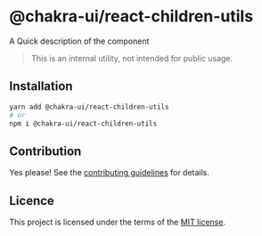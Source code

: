 # @chakra-ui/react-children-utils

A Quick description of the component

> This is an internal utility, not intended for public usage.

## Installation

```sh
yarn add @chakra-ui/react-children-utils
# or
npm i @chakra-ui/react-children-utils
```

## Contribution

Yes please! See the
[contributing guidelines](https://github.com/incmix-ui/incmix-ui/blob/master/CONTRIBUTING.md)
for details.

## Licence

This project is licensed under the terms of the
[MIT license](https://github.com/incmix-ui/incmix-ui/blob/master/LICENSE).
